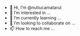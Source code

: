 - 👋 Hi, I’m @nutiucamatarul
- 👀 I’m interested in ...
- 🌱 I’m currently learning ...
- 💞️ I’m looking to collaborate on ...
- 📫 How to reach me ...

<!---
nutiucamatarul/nutiucamatarul is a ✨ special ✨ repository because its `README.md` (this file) appears on your GitHub profile.
You can click the Preview link to take a look at your changes.
--->
